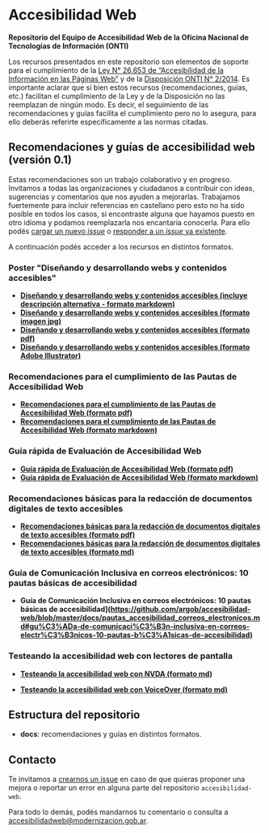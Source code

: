 # Accesibilidad Web

**Repositorio del Equipo de Accesibilidad Web de la Oficina Nacional de Tecnologías de Información (ONTI)**

Los recursos presentados en este repositorio son elementos de soporte para el cumplimiento de la [Ley N° 26.653 de “Accesibilidad de la Información en las Páginas Web”](http://servicios.infoleg.gob.ar/infolegInternet/anexos/175000-179999/175694/norma.htm) y de la [Disposición ONTI N° 2/2014](http://servicios.infoleg.gob.ar/infolegInternet/anexos/230000-234999/233667/norma.htm). 
Es importante aclarar que si bien estos recursos (recomendaciones, guías, etc.) facilitan el cumplimiento de la Ley y de la Disposición no las reemplazan de ningún modo. Es decir, el seguimiento de las recomendaciones y guías facilita el cumplimiento pero no lo asegura, para ello deberás referirte específicamente a las normas citadas.

## Recomendaciones y guías de accesibilidad web (versión 0.1)

Estas recomendaciones son un trabajo colaborativo y en progreso. Invitamos a todas las organizaciones y ciudadanos a contribuir con ideas, sugerencias y comentarios que nos ayuden a mejorarlas. Trabajamos fuertemente para incluir referencias en castellano pero esto no ha sido posible en todos los casos, si encontraste alguna que hayamos puesto en otro idioma y podamos reemplazarla nos encantaría conocerla.
Para ello podés [cargar un nuevo _issue_](https://github.com/argob/accesibilidad-web/issues/new) o [responder a un _issue_ ya existente](https://github.com/argob/accesibilidad-web/issues).

A continuación podés acceder a los recursos en distintos formatos.

### Poster "Diseñando y desarrollando webs y contenidos accesibles"

* **[Diseñando y desarrollando webs y contenidos accesibles (incluye descripción alternativa - formato markdown)](https://github.com/argob/accesibilidad-web/blob/master/docs/disenando_desarrollando_webs_contenidos_accesibles.md)**
* **[Diseñando y desarrollando webs y contenidos accesibles (formato imagen jpg)](https://github.com/argob/accesibilidad-web/blob/master/docs/disenando_desarrollando_webs_contenidos_accesibles.jpg)**
* **[Diseñando y desarrollando webs y contenidos accesibles (formato pdf)](https://github.com/argob/accesibilidad-web/blob/master/docs/disenando_desarrollando_webs_contenidos_accesibles.pdf)**
* **[Diseñando y desarrollando webs y contenidos accesibles (formato Adobe Illustrator)](https://github.com/argob/accesibilidad-web/blob/master/docs/disenando_desarrollando_webs_contenidos_accesibles.ai)**

### Recomendaciones para el cumplimiento de las Pautas de Accesibilidad Web

* **[Recomendaciones para el cumplimiento de las Pautas de Accesibilidad Web (formato pdf)](https://github.com/argob/accesibilidad-web/blob/master/docs/recomendaciones_pautas_accesibilidad_web.pdf)**
* **[Recomendaciones para el cumplimiento de las Pautas de Accesibilidad Web (formato markdown)](https://github.com/argob/accesibilidad-web/blob/master/docs/recomendaciones_pautas_accesibilidad_web.md)**

### Guía rápida de Evaluación de Accesibilidad Web

* **[Guía rápida de Evaluación de Accesibilidad Web (formato pdf)](https://github.com/argob/accesibilidad-web/blob/master/docs/guia_rapida_evaluacion_accesibilidad_web.pdf)**
* **[Guía rápida de Evaluación de Accesibilidad Web (formato markdown)](https://github.com/argob/accesibilidad-web/blob/master/docs/guia_rapida_evaluacion_accesibilidad_web.md)**

### Recomendaciones básicas para la redacción de documentos digitales de texto accesibles

* **[Recomendaciones básicas para la redacción de documentos digitales de texto accesibles (formato pdf)](https://github.com/argob/accesibilidad-web/blob/master/docs/recomendaciones_textos_accesibles.pdf)**
* **[Recomendaciones básicas para la redacción de documentos digitales de texto accesibles (formato md)](https://github.com/argob/accesibilidad-web/blob/master/docs/recomendaciones_textos_accesibles.md)**

### Guía de Comunicación Inclusiva en correos electrónicos: 10 pautas básicas de accesibilidad

* **Guía de Comunicación Inclusiva en correos electrónicos: 10 pautas básicas de accesibilidad](https://github.com/argob/accesibilidad-web/blob/master/docs/pautas_accesibilidad_correos_electronicos.md#gu%C3%ADa-de-comunicaci%C3%B3n-inclusiva-en-correos-electr%C3%B3nicos-10-pautas-b%C3%A1sicas-de-accesibilidad)**

### Testeando la accesibilidad web con lectores de pantalla

* **[Testeando la accesibilidad web con NVDA (formato md)](https://github.com/argob/accesibilidad-web/blob/master/docs/funciones_nvda.md)**

* **[Testeando la accesibilidad web con VoiceOver (formato md)](https://github.com/argob/accesibilidad-web/blob/master/docs/funciones_voiceover.md)**

## Estructura del repositorio

* **docs**: recomendaciones y guías en distintos formatos.

## Contacto

Te invitamos a [crearnos un issue](https://github.com/argob/accesibilidad-web/issues/new) en caso de que quieras proponer una mejora o reportar un error en alguna parte del repositorio `accesibilidad-web`.

Para todo lo demás, podés mandarnos tu comentario o consulta a [accesibilidadweb@modernizacion.gob.ar](mailto:accesibilidadweb@modernizacion.gob.ar).
